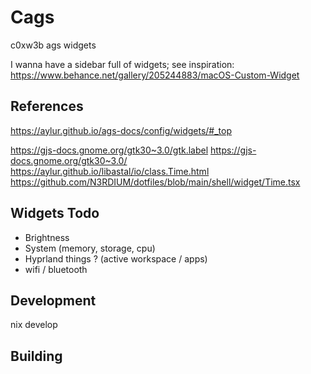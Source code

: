 # Cags
c0xw3b ags widgets

I wanna have a sidebar full of widgets;
see inspiration:
https://www.behance.net/gallery/205244883/macOS-Custom-Widget

## References
https://aylur.github.io/ags-docs/config/widgets/#_top

https://gjs-docs.gnome.org/gtk30~3.0/gtk.label
https://gjs-docs.gnome.org/gtk30~3.0/
https://aylur.github.io/libastal/io/class.Time.html
https://github.com/N3RDIUM/dotfiles/blob/main/shell/widget/Time.tsx


## Widgets Todo
 - Brightness
 - System (memory, storage, cpu)
 - Hyprland things ? (active workspace / apps)
 - wifi / bluetooth


## Development
nix develop

## Building
